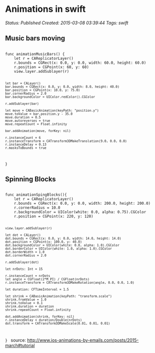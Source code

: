 # Animations in swift

_Status: Published_
_Created: 2015-03-08 03:39:44_
_Tags: swift_

<h2>Music bars moving</h2>
<code>
func animationMusicBars() {
    let r = CAReplicatorLayer()
    r.bounds = CGRect(x: 0.0, y: 0.0, width: 60.0, height: 60.0)
    r.position = CGPoint(x: 60, y: 60)
    view.layer.addSublayer(r)
    
    let bar = CALayer()
    bar.bounds = CGRect(x: 0.0, y: 0.0, width: 8.0, height: 40.0)
    bar.position = CGPoint(x: 10.0, y: 75.0)
    bar.cornerRadius = 2.0
    bar.backgroundColor = UIColor.redColor().CGColor
    
    r.addSublayer(bar)
    
    let move = CABasicAnimation(keyPath: "position.y")
    move.toValue = bar.position.y - 35.0
    move.duration = 0.5
    move.autoreverses = true
    move.repeatCount = Float.infinity
    
    bar.addAnimation(move, forKey: nil)
    
    r.instanceCount = 6
    r.instanceTransform = CATransform3DMakeTranslation(9.0, 0.0, 0.0)
    r.instanceDelay = 0.13
    r.masksToBounds = true
    
  }
</code>
<br />
<h2>Spinning Blocks</h2>
<code>
func animationSpingBlocks(){
    let r = CAReplicatorLayer()
    r.bounds = CGRect(x: 0.0, y: 0.0, width: 200.0, height: 200.0)
    r.cornerRadius = 10.0
    r.backgroundColor = UIColor(white: 0.0, alpha: 0.75).CGColor
    r.position = CGPoint(x: 220, y: 120)
    
    view.layer.addSublayer(r)
    
    let dot = CALayer()
    dot.bounds = CGRect(x: 0.0, y: 0.0, width: 14.0, height: 14.0)
    dot.position = CGPoint(x: 100.0, y: 40.0)
    dot.backgroundColor = UIColor(white: 0.8, alpha: 1.0).CGColor
    dot.borderColor = UIColor(white: 1.0, alpha: 1.0).CGColor
    dot.borderWidth = 1.0
    dot.cornerRadius = 2.0
    
    r.addSublayer(dot)
    
    let nrDots: Int = 15
    
    r.instanceCount = nrDots
    let angle = CGFloat(2*M_PI) / CGFloat(nrDots)
    r.instanceTransform = CATransform3DMakeRotation(angle, 0.0, 0.0, 1.0)
    
    let duration: CFTimeInterval = 1.5
    
    let shrink = CABasicAnimation(keyPath: "transform.scale")
    shrink.fromValue = 1.0
    shrink.toValue = 0.1
    shrink.duration = duration
    shrink.repeatCount = Float.infinity
    
    dot.addAnimation(shrink, forKey: nil)
    r.instanceDelay = duration/Double(nrDots)
    dot.transform = CATransform3DMakeScale(0.01, 0.01, 0.01)
  
  }
</code>
source: http://www.ios-animations-by-emails.com/posts/2015-march#tutorial